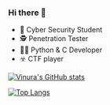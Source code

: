 ### Hi there 👋

<!--
**VinuraY/VinuraY** is a ✨ _special_ ✨ repository because its `README.md` (this file) appears on your GitHub profile.

Here are some ideas to get you started: -->

- 🎩 Cyber Security Student
- 🕵️ Penetration Tester
- 👨‍💻 Python & C Developer
- ☣️ CTF player

[![Vinura's GitHub stats](https://github-readme-stats.vercel.app/api?username=VinuraY&theme=tokyonight)](https://github.com/anuraghazra/github-readme-stats)

[![Top Langs](https://github-readme-stats.vercel.app/api/top-langs/?username=VinuraY&layout=compact&theme=dracula)](https://github.com/anuraghazra/github-readme-stats)

